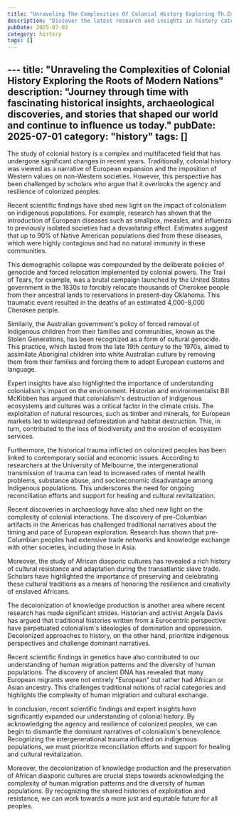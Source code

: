 ```yaml
---
title: "Unraveling The Complexities Of Colonial History Exploring Th.En"
description: "Discover the latest research and insights in history category on MindVerse Daily."
pubDate: 2025-07-02
category: history
tags: []
---
```


﻿---
title: "Unraveling the Complexities of Colonial History Exploring the Roots of Modern Nations"
description: "Journey through time with fascinating historical insights, archaeological discoveries, and stories that shaped our world and continue to influence us today."
pubDate: 2025-07-01
category: "history"
tags: []
---

The study of colonial history is a complex and multifaceted field that has undergone significant changes in recent years. Traditionally, colonial history was viewed as a narrative of European expansion and the imposition of Western values on non-Western societies. However, this perspective has been challenged by scholars who argue that it overlooks the agency and resilience of colonized peoples.

Recent scientific findings have shed new light on the impact of colonialism on indigenous populations. For example, research has shown that the introduction of European diseases such as smallpox, measles, and influenza to previously isolated societies had a devastating effect. Estimates suggest that up to 90% of Native American populations died from these diseases, which were highly contagious and had no natural immunity in these communities.

This demographic collapse was compounded by the deliberate policies of genocide and forced relocation implemented by colonial powers. The Trail of Tears, for example, was a brutal campaign launched by the United States government in the 1830s to forcibly relocate thousands of Cherokee people from their ancestral lands to reservations in present-day Oklahoma. This traumatic event resulted in the deaths of an estimated 4,000-8,000 Cherokee people.

Similarly, the Australian government's policy of forced removal of Indigenous children from their families and communities, known as the Stolen Generations, has been recognized as a form of cultural genocide. This practice, which lasted from the late 19th century to the 1970s, aimed to assimilate Aboriginal children into white Australian culture by removing them from their families and forcing them to adopt European customs and language.

Expert insights have also highlighted the importance of understanding colonialism's impact on the environment. Historian and environmentalist Bill McKibben has argued that colonialism's destruction of indigenous ecosystems and cultures was a critical factor in the climate crisis. The exploitation of natural resources, such as timber and minerals, for European markets led to widespread deforestation and habitat destruction. This, in turn, contributed to the loss of biodiversity and the erosion of ecosystem services.

Furthermore, the historical trauma inflicted on colonized peoples has been linked to contemporary social and economic issues. According to researchers at the University of Melbourne, the intergenerational transmission of trauma can lead to increased rates of mental health problems, substance abuse, and socioeconomic disadvantage among Indigenous populations. This underscores the need for ongoing reconciliation efforts and support for healing and cultural revitalization.

Recent discoveries in archaeology have also shed new light on the complexity of colonial interactions. The discovery of pre-Columbian artifacts in the Americas has challenged traditional narratives about the timing and pace of European exploration. Research has shown that pre-Columbian peoples had extensive trade networks and knowledge exchange with other societies, including those in Asia.

Moreover, the study of African diasporic cultures has revealed a rich history of cultural resistance and adaptation during the transatlantic slave trade. Scholars have highlighted the importance of preserving and celebrating these cultural traditions as a means of honoring the resilience and creativity of enslaved Africans.

The decolonization of knowledge production is another area where recent research has made significant strides. Historian and activist Angela Davis has argued that traditional histories written from a Eurocentric perspective have perpetuated colonialism's ideologies of domination and oppression. Decolonized approaches to history, on the other hand, prioritize indigenous perspectives and challenge dominant narratives.

Recent scientific findings in genetics have also contributed to our understanding of human migration patterns and the diversity of human populations. The discovery of ancient DNA has revealed that many European migrants were not entirely "European" but rather had African or Asian ancestry. This challenges traditional notions of racial categories and highlights the complexity of human migration and cultural exchange.

In conclusion, recent scientific findings and expert insights have significantly expanded our understanding of colonial history. By acknowledging the agency and resilience of colonized peoples, we can begin to dismantle the dominant narratives of colonialism's benevolence. Recognizing the intergenerational trauma inflicted on indigenous populations, we must prioritize reconciliation efforts and support for healing and cultural revitalization.

Moreover, the decolonization of knowledge production and the preservation of African diasporic cultures are crucial steps towards acknowledging the complexity of human migration patterns and the diversity of human populations. By recognizing the shared histories of exploitation and resistance, we can work towards a more just and equitable future for all peoples.
